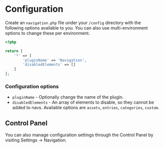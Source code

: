 # Configuration

Create an `navigation.php` file under your `/config` directory with the following options available to you. You can also use multi-environment options to change these per environment.

```php
<?php

return [
    '*' => [
        'pluginName' => 'Navigation',
        'disabledElements' => []
    ]
];
```

### Configuration options

- `pluginName` - Optionally change the name of the plugin.
- `disabledElements` - An array of elements to disable, so they cannot be added to navs. Available options are `assets`, `entries`, `categories`, `custom`.


## Control Panel

You can also manage configuration settings through the Control Panel by visiting Settings → Navigation.
